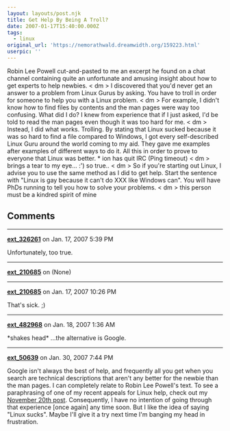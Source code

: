 ```yaml
---
layout: layouts/post.njk
title: Get Help By Being A Troll?
date: 2007-01-17T15:40:00.000Z
tags:
  - linux
original_url: 'https://nemorathwald.dreamwidth.org/159223.html'
userpic: ''
---
```

Robin Lee Powell cut-and-pasted to me an excerpt he found on a chat channel containing quite an unfortunate and amusing insight about how to get experts to help newbies. < dm > I discovered that you'd never get an answer to a problem from Linux Gurus by asking. You have to troll in order for someone to help you with a Linux problem. < dm > For example, I didn't know how to find files by contents and the man pages were way too confusing. What did I do? I knew from experience that if I just asked, I'd be told to read the man pages even though it was too hard for me. < dm > Instead, I did what works. Trolling. By stating that Linux sucked because it was so hard to find a file compared to Windows, I got every self-described Linux Guru around the world coming to my aid. They gave me examples after examples of different ways to do it. All this in order to prove to everyone that Linux was better. \* ion has quit IRC (Ping timeout) < dm > brings a tear to my eye... :') so true.. < dm > So if you're starting out Linux, I advise you to use the same method as I did to get help. Start the sentence with "Linux is gay because it can't do XXX like Windows can". You will have PhDs running to tell you how to solve your problems. < dm > this person must be a kindred spirit of mine

## Comments

---

**[ext_326261](https://www.dreamwidth.org/users/ext_326261)** on Jan. 17, 2007 5:39 PM

Unfortunately, too true.

---

**[ext_210685](https://www.dreamwidth.org/users/ext_210685)** on (None)



---

**[ext_210685](https://www.dreamwidth.org/users/ext_210685)** on Jan. 17, 2007 10:26 PM

That's sick. ;)

---

**[ext_482968](https://www.dreamwidth.org/users/ext_482968)** on Jan. 18, 2007 1:36 AM

\*shakes head\* ...the alternative is Google.

---

**[ext_50639](https://www.dreamwidth.org/users/ext_50639)** on Jan. 30, 2007 7:44 PM

Google isn't always the best of help, and frequently all you get when you search are technical descriptions that aren't any better for the newbie than the man pages. I can completely relate to Robin Lee Powell's text. To see a paraphrasing of one of my recent appeals for Linux help, check out my [November 20th post](http://le-bebna-kamni.livejournal.com/6999.html). Consequently, I have no intention of going through that experience \[once again\] any time soon. But I like the idea of saying "Linux sucks". Maybe I'll give it a try next time I'm banging my head in frustration.
